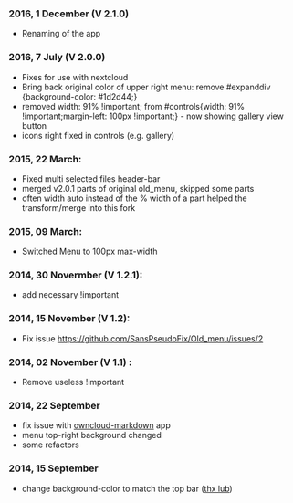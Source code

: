 ### 2016, 1 December (V 2.1.0)

* Renaming of the app

### 2016, 7 July (V 2.0.0)

* Fixes for use with nextcloud
* Bring back original color of upper right menu: remove #expanddiv {background-color: #1d2d44;} 
* removed width: 91% !important; from #controls{width: 91% !important;margin-left: 100px !important;} - now showing gallery view button
* icons right fixed in controls (e.g. gallery)

### 2015, 22 March:

* Fixed multi selected files header-bar
* merged v2.0.1 parts of original old_menu, skipped some parts
* often width auto instead of the % width of a part helped the transform/merge into this fork

### 2015, 09 March:

* Switched Menu to 100px max-width

### 2014, 30 Novermber (V 1.2.1):

* add necessary !important

### 2014, 15 November (V 1.2):

* Fix issue https://github.com/SansPseudoFix/Old_menu/issues/2

### 2014, 02 November (V 1.1) :

* Remove useless !important

### 2014, 22 September

* fix issue with [owncloud-markdown](https://github.com/icewind1991/owncloud-markdown) app
* menu top-right background changed
* some refactors

### 2014, 15 September 

* change background-color to match the top bar ([thx lub](https://github.com/SansPseudoFix/Old_menu/pull/1))
